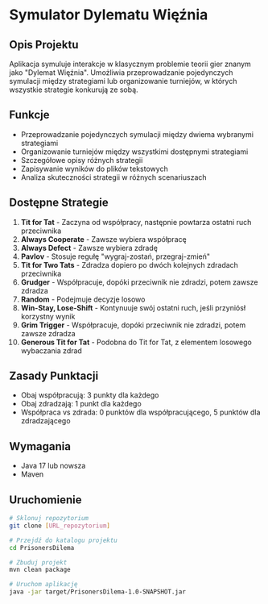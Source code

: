 # Symulator Dylematu Więźnia

## Opis Projektu
Aplikacja symuluje interakcje w klasycznym problemie teorii gier znanym jako "Dylemat Więźnia". Umożliwia przeprowadzanie pojedynczych symulacji między strategiami lub organizowanie turniejów, w których wszystkie strategie konkurują ze sobą.

## Funkcje
- Przeprowadzanie pojedynczych symulacji między dwiema wybranymi strategiami
- Organizowanie turniejów między wszystkimi dostępnymi strategiami
- Szczegółowe opisy różnych strategii
- Zapisywanie wyników do plików tekstowych
- Analiza skuteczności strategii w różnych scenariuszach

## Dostępne Strategie
1. **Tit for Tat** - Zaczyna od współpracy, następnie powtarza ostatni ruch przeciwnika
2. **Always Cooperate** - Zawsze wybiera współpracę
3. **Always Defect** - Zawsze wybiera zdradę
4. **Pavlov** - Stosuje regułę "wygraj-zostań, przegraj-zmień"
5. **Tit for Two Tats** - Zdradza dopiero po dwóch kolejnych zdradach przeciwnika
6. **Grudger** - Współpracuje, dopóki przeciwnik nie zdradzi, potem zawsze zdradza
7. **Random** - Podejmuje decyzje losowo
8. **Win-Stay, Lose-Shift** - Kontynuuje swój ostatni ruch, jeśli przyniósł korzystny wynik
9. **Grim Trigger** - Współpracuje, dopóki przeciwnik nie zdradzi, potem zawsze zdradza
10. **Generous Tit for Tat** - Podobna do Tit for Tat, z elementem losowego wybaczania zdrad

## Zasady Punktacji
- Obaj współpracują: 3 punkty dla każdego
- Obaj zdradzają: 1 punkt dla każdego
- Współpraca vs zdrada: 0 punktów dla współpracującego, 5 punktów dla zdradzającego

## Wymagania
- Java 17 lub nowsza
- Maven

## Uruchomienie
```bash
# Sklonuj repozytorium
git clone [URL_repozytorium]

# Przejdź do katalogu projektu
cd PrisonersDilema

# Zbuduj projekt
mvn clean package

# Uruchom aplikację
java -jar target/PrisonersDilema-1.0-SNAPSHOT.jar
